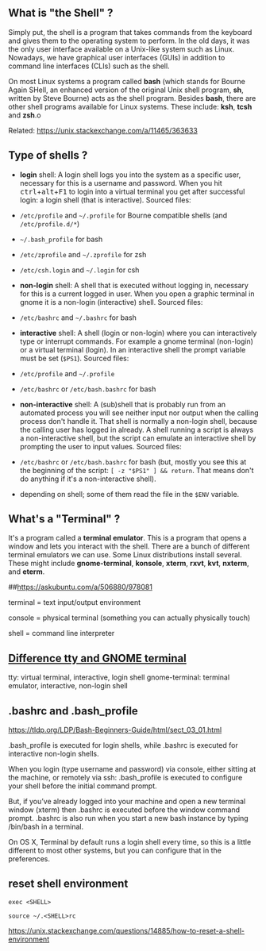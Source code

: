 ## What is "the Shell" ?

Simply put, the shell is a program that takes commands from the keyboard and gives them to the operating system to perform. In the old days, it was the only user interface available on a Unix-like system such as Linux. Nowadays, we have graphical user interfaces (GUIs) in addition to command line interfaces (CLIs) such as the shell.

On most Linux systems a program called **bash** (which stands for Bourne Again SHell, an enhanced version of the original Unix shell program, **sh**, written by Steve Bourne) acts as the shell program. Besides **bash**, there are other shell programs available for Linux systems. These include: **ksh**, **tcsh** and **zsh**.o

Related: https://unix.stackexchange.com/a/11465/363633

## Type of shells ?

* **login** shell: A login shell logs you into the system as a specific user, necessary for this is a username and password. When you hit <kbd>ctrl</kbd>+<kbd>alt</kbd>+<kbd>F1</kbd> to login into a virtual terminal you get after successful login: a login shell (that is interactive). Sourced files:
* `/etc/profile` and `~/.profile` for Bourne compatible shells (and `/etc/profile.d/*`)
* `~/.bash_profile` for bash
* `/etc/zprofile` and `~/.zprofile` for zsh
* `/etc/csh.login` and `~/.login` for csh

* **non-login** shell: A shell that is executed without logging in, necessary for this is a current logged in user. When you open a graphic terminal in gnome it is a non-login (interactive) shell. Sourced files:
* `/etc/bashrc` and `~/.bashrc` for bash

* **interactive** shell: A shell (login or non-login) where you can interactively type or interrupt commands. For example a gnome terminal (non-login) or a virtual terminal (login). In an interactive shell the prompt variable must be set (`$PS1`). Sourced files:
* `/etc/profile` and `~/.profile`
* `/etc/bashrc` or `/etc/bash.bashrc` for bash

* **non-interactive** shell: A (sub)shell that is probably run from an automated process you will see neither input nor output when the calling process don't handle it. That shell is normally a non-login shell, because the calling user has logged in already. A shell running a script is always a non-interactive shell, but the script can emulate an interactive shell by prompting the user to input values. Sourced files:
* `/etc/bashrc` or `/etc/bash.bashrc` for bash (but, mostly you see this at the beginning of the script: `[ -z "$PS1" ] && return`. That means don't do anything if it's a non-interactive shell).
* depending on shell; some of them read the file in the `$ENV` variable.



## What's a "Terminal" ?

It's a program called a **terminal emulator**. This is a program that opens a window and lets you interact with the shell. There are a bunch of different terminal emulators we can use. Some Linux distributions install several. These might include **gnome-terminal**, **konsole**, **xterm**, **rxvt**, **kvt**, **nxterm**, and **eterm**.

##https://askubuntu.com/a/506880/978081

terminal = text input/output environment

console = physical terminal (something you can actually physically touch)

shell = command line interpreter

## [Difference tty and GNOME terminal](https://askubuntu.com/questions/466688/whats-the-difference-between-the-tty-and-the-gnome-terminal)

tty: virtual terminal, interactive, login shell
gnome-terminal: terminal emulator, interactive, non-login shell

## .bashrc and .bash_profile
https://tldp.org/LDP/Bash-Beginners-Guide/html/sect_03_01.html 

.bash_profile is executed for login shells, while .bashrc is executed for interactive non-login shells.

When you login (type username and password) via console, either sitting at the machine, or remotely via ssh: .bash_profile is executed to configure your shell before the initial command prompt.

But, if you’ve already logged into your machine and open a new terminal window (xterm) then .bashrc is executed before the window command prompt. .bashrc is also run when you start a new bash instance by typing /bin/bash in a terminal.

On OS X, Terminal by default runs a login shell every time, so this is a little different to most other systems, but you can configure that in the preferences.


## reset shell environment

```shell
exec <SHELL>

source ~/.<SHELL>rc
```
https://unix.stackexchange.com/questions/14885/how-to-reset-a-shell-environment

